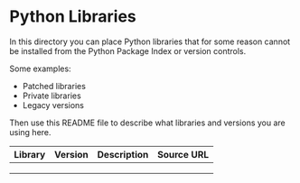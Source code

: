 # Python Libraries

In this directory you can place Python libraries that for some reason cannot be installed from the Python Package Index or version controls.

Some examples:

- Patched libraries
- Private libraries
- Legacy versions

Then use this README file to describe what libraries and versions you are using here.

| Library | Version | Description | Source URL |
|---------|---------|-------------|------------|
|         |         |             |            |
|         |         |             |            |
|         |         |             |            |